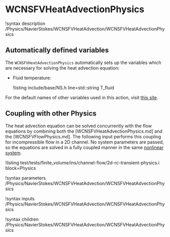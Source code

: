 # WCNSFVHeatAdvectionPhysics

!syntax description /Physics/NavierStokes/WCNSFVHeatAdvection/WCNSFVHeatAdvectionPhysics

## Automatically defined variables

The `WCNSFVHeatAdvectionPhysics` automatically sets up the variables which are
necessary for solving the heat advection equation:

- Fluid temperature:

  !listing include/base/NS.h line=std::string T_fluid

For the default names of other variables used in this action, visit [this site](include/base/NS.h).


## Coupling with other Physics

The heat advection equation can be solved concurrently with the flow equations by combining both the [WCNSFVHeatAdvectionPhysics.md]
and the [WCNSFVFlowPhysics.md].
The following input performs this coupling for incompressible flow in a 2D channel.
No system parameters are passed, so the equations are solved in a fully coupled manner in the same [nonlinear system](systems/NonlinearSystem.md).

!listing test/tests/finite_volume/ins/channel-flow/2d-rc-transient-physics.i block=Physics

!syntax parameters /Physics/NavierStokes/WCNSFVHeatAdvection/WCNSFVHeatAdvectionPhysics

!syntax inputs /Physics/NavierStokes/WCNSFVHeatAdvection/WCNSFVHeatAdvectionPhysics

!syntax children /Physics/NavierStokes/WCNSFVHeatAdvection/WCNSFVHeatAdvectionPhysics
